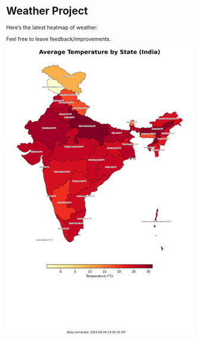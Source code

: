 # Weather Project

Here’s the latest heatmap of weather:

Feel free to leave feedback/improvements.

![India Heatmap](docs/assets/india_heatmap.png?v=D6D015)
